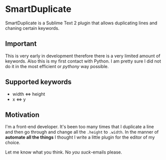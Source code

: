 SmartDuplicate
======================

SmartDuplicate is a Sublime Text 2 plugin that allows duplicating lines and chaning certain keywords.



Important
---------

This is very early in development therefore there is a very limited amount of keywords. Also this is my first contact
with Python. I am pretty sure I did not do it in the most efficient or _pythony_ way possible.


Supported keywords
------------------

* width <=> height
* x <=> y


Motivation
----------

I'm a front-end developer. It's been too many times that I duplicate a line and then go through and change all the
`.height` to `.width`. In the manner of __automate all the things__ I thought I write a little plugin for the editor
of my choice.

Let me know what you think. No _you suck_-emails please.